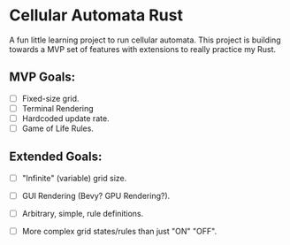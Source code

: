 # Cellular Automata Rust

A fun little learning project to run cellular automata.
This project is building towards a MVP set of features with extensions to really practice my Rust.

## MVP Goals:
- [ ] Fixed-size grid.
- [ ] Terminal Rendering
- [ ] Hardcoded update rate.
- [ ] Game of Life Rules.

## Extended Goals:
- [ ] "Infinite" (variable) grid size.
- [ ] GUI Rendering (Bevy? GPU Rendering?).
- [ ] Arbitrary, simple, rule definitions.
- [ ] More complex grid states/rules than just "ON" "OFF".


